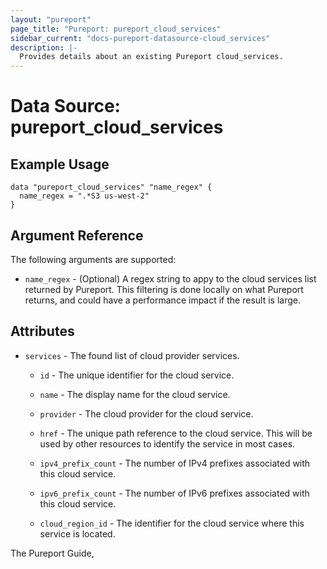 ```yaml
---
layout: "pureport"
page_title: "Pureport: pureport_cloud_services"
sidebar_current: "docs-pureport-datasource-cloud_services"
description: |-
  Provides details about an existing Pureport cloud_services.
---
```


# Data Source: pureport\_cloud\_services

## Example Usage

```hcl
data "pureport_cloud_services" "name_regex" {
  name_regex = ".*S3 us-west-2"
}
```

## Argument Reference

The following arguments are supported:

* `name_regex` - (Optional) A regex string to appy to the cloud services list returned by Pureport. This
  filtering is done locally on what Pureport returns, and could have a performance impact if the
  result is large.

## Attributes

* `services` - The found list of cloud provider services.

    * `id` - The unique identifier for the cloud service.

    * `name` - The display name for the cloud service.

    * `provider` - The cloud provider for the cloud service.

    * `href` - The unique path reference to the cloud service. This will be used by other resources to identify the service in most cases.

    * `ipv4_prefix_count` - The number of IPv4 prefixes associated with this cloud service.

    * `ipv6_prefix_count` - The number of IPv6 prefixes associated with this cloud service.

    * `cloud_region_id` - The identifier for the cloud service where this service is located.

The Pureport Guide, []()
